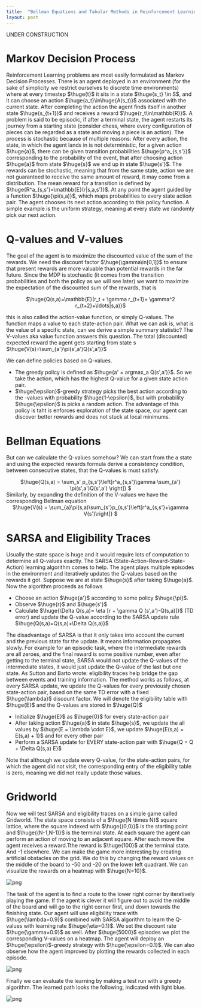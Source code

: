 ```yaml
---
title:  "Bellman Equations and Tabular Methods in Reinforcement Learning"
layout: post
---
```


UNDER CONSTRUCTION

<style TYPE="text/css">
code.has-jax {font: inherit; font-size: 200%; background: inherit; border: inherit;}
</style>
<script type="text/x-mathjax-config">
MathJax.Hub.Config({
    tex2jax: {
        inlineMath: [['$','$'], ['\\(','\\)']],
         chtml: {
            scale: 1.3
        },
        svg: {
            scale: 1.3
        },
        skipTags: ['script', 'noscript', 'style', 'textarea', 'pre'] // removed 'code' entry
    }
});
MathJax.Hub.Queue(function() {
    var all = MathJax.Hub.getAllJax(), i;
    for(i = 0; i < all.length; i += 1) {
        all[i].SourceElement().parentNode.className += ' has-jax';
    }
});
</script>
<script type="text/javascript" src="https://cdnjs.cloudflare.com/ajax/libs/mathjax/2.7.4/MathJax.js?config=TeX-AMS_HTML-full"></script>

# Markov Decision Process

<p>
Reinforcement Learning problems are most easily formulated as Markov Decision Processes. There is an agent deployed in an environment (for the sake of simplicity we restrict ourselves to discrete time environments) where at every timestep $\huge{t}$ it sits in a state $\huge{s_t} \in S$, and it can choose an action $\huge{a_t}\in\huge{A(s_t)}$ associated with the current state. After completing the action the agent finds itself in another state $\huge{s_{t+1}}$ and receives a reward $\huge{r_t\in\mathbb{R}}$. A problem is said to be episodic, if after a terminal state, the agent restarts its journey from a starting state (consider chess, where every configuration of pieces can be regarded as a state and moving a piece is an action). The process is stochastic because of multiple reasons: After every action, the state, in which the agent lands in is not deterministic, for a given action $\huge{a}$, there can be given transition probabilities $\huge{p^a_{s,s'}}$ corresponding to the probability of the event, that after choosing action $\huge{a}$ from state $\huge{s}$ we end up in state $\huge{s'}$. The rewards can be stochastic, meaning that from the same state, action we are not guaranteed to receive the same amount of reward, it may come from a distribution. The mean reward for a transition is defined by $\huge{R^a_{s,s'}=\mathbb{E}(r|s,a,s')}$. At any point the agent guided by a function $\huge{\pi(s,a)}$, which maps probabilities to every state action pair. The agent chooses its next action according to this policy function. A simple example is the uniform strategy, meaning at every state we randomly pick our next action.
</p>

# Q-values and V-values

The goal of the agent is to maximize the discounted value of the sum of the rewards. We need the discount factor $\huge{\gamma\in[0,1]}$ to ensure that present rewards are more valuable than potential rewards in the far future. Since the MDP is stochastic (it comes from the transition probabilities and both the policy as we will see later) we want to maximize the expectation of the discounted sum of the rewards, that is 

<center>
$\huge{Q(s,a)=\mathbb{E}(r_t + \gamma r_{t+1}+ \gamma^2 r_{t+2}+\ldots|s,a)}$
</center>

this is also called the action-value function, or simply Q-values. The function maps a value to each state-action pair. What we can ask is, what is the value of a specific state, can we derive a simple summary statistic? The V-values aka value function answers this question. The 
total (discounted) expected reward the agent gets starting from state s
$\huge{V(s)=\sum_{a'}\pi(s',a')Q(s',a')}$

We can define policies based on Q-values. 
- The greedy policy is defined as $\huge{a' = argmax_a Q(s',a')}$. So we take the action, which has the highest Q-value for a given state action pair.
- $\huge{\epsilon}$-greedy strategy picks the best action according to the -values with probability $\huge{1-\epsilon}$, but with probability $\huge{\epsilon}$ is picks a random action. The advantage of this policy is taht is enforces exploration of the state space, our agent can discover better rewards and does not stuck at local minimums.

# Bellman Equations 

But can we calculate the Q-values somehow? We can start from the a state and using the expected rewards formula derive a consistency condition, between consecutive states, that the Q-values is must satisfy. 

<center>
$\huge{Q(s,a) = \sum_s' p_{s,s'}\left[r^a_{s,s'}\gamma \sum_{a'} \pi(s',a')Q(s',a') \right]} $
</center>
Similarly, by expanding the definition of the V-values we have the corresponding Bellman equation
<center>
$\huge{V(s) = \sum_{a}\pi(s,a)\sum_{s'}p_{s,s'}\left[r^a_{s,s'}+\gamma V(s')\right]} $
</center>

# SARSA and Eligibility Traces

Usually the state space is huge and it would require lots of computation to determine all Q-values exactly. The SARSA (State-Action-Reward-State-Action) learning algorithm comes to help. The agent plays multiple episodes in the environment and iteratively updates the Q-values based on the rewards it got. Suppose we are at state $\huge{s}$ after taking $\huge{a}$. Now the algorithm proceeds as follows
- Choose an action $\huge{a'}$ according to some policy $\huge{\pi}$.
- Observe $\huge{r}$ and $\huge{s'}$
- Calculate $\huge{\Delta Q(s,a)= \eta [r + \gamma Q (s',a')-Q(s,a)]}$ (TD error) and update the Q-value according to the SARSA update rule $\huge{Q(s,a)=Q(s,a)+\Delta Q(s,a)}$

The disadvantage of SARSA is that it only takes into account the current and the previous state for the update. It means information propagates slowly. For example for an episodic task, where the intermediate rewards are all zeroes, and the final reward is some positive number, even after getting to the terminal state, SARSA would not update the Q-values of the intermediate states, it would just update the Q-value of the last but one state.  As Sutton and Barto wrote: eligibility traces help bridge the gap between events and training information. The method works as follows, at every SARSA update, we update the Q-values for every previously chosen state-action pair, based on the same TD error with a fixed $\huge{\lambda}$ discount factor. We will denote the eligibility table with $\huge{E}$ and the Q-values are stored in $\huge{Q}$

- Initialize $\huge{E}$ as $\huge{0}$ for every state-action pair
- After taking action $\huge{a}$ in state $\huge{s}$, we update the all values by $\huge{E = \lambda \cdot E}$, we update $\huge{E(s,a) = E(s,a) + 1}$ and for every other pair
- Perform a SARSA update for EVERY state-action pair with $\huge{Q = Q + \Delta Q(s,a) E}$

Note that although we update every Q-value, for the state-action pairs, for which the agent did not visit, the corresponding entry of the eligibility table is zero, meaning we did not really update those values.

# Gridworld

Now we will test SARSA and eligibility traces on a simple game called Gridworld. The state space consists of a $\huge{N \times N}$ square lattice, where the square indexed with $\huge{(0,0)}$ is the starting point and $\huge{(N-1,N-1)}$ is the terminal state. At each square the agent can perform an action of moving to an adjacent square. After each move the agent receives a reward.Tthe reward is $\huge{100}$ at the terminal state. And -1 elsewhere. We can make the game more interesting by creating artificial obstacles on the grid. We do this by changing the reward values on the middle of the board to -50 and -20 on the lower left quadrant. We can visualize the rewards on a heatmap with $\huge{N=10}$.

![png](../images/2022-03-08-sarsa/rewards.png)

The task of the agent is to find a route to the lower right corner by iteratively playing the game. If the agent is clever it will figure out to avoid the middle of the board and will go to the right corner first, and down towards the finishing state. Our agent will use eligibility trace with $\huge{\lambda=0.9}$ combined with SARSA algorithm to learn the Q-values with learning rate $\huge{\eta=0.1}$. We set the discount rate $\huge{\gamma=0.9}$ as well. After $\huge{5000}$ episodes we plot the corresponding V-values on a heatmap. The agent will deploy an $\huge{\epsilon}$-greedy strategy with $\huge{\epsilon=0.1}$. We can also observe how the agent improved by plotting the rewards collected in each episode.

![png](../images/2022-03-08-sarsa/vvalues2.png)

Finally we can evaluate the learning by making a test run with a greedy algorithm. The learned path looks the following, indicated with light blue.

![png](../images/2022-03-08-sarsa/optimal.png)
